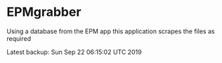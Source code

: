 # EPMgrabber
Using a database from the EPM app this application scrapes the files as required


Latest backup: Sun Sep 22 06:15:02 UTC 2019
